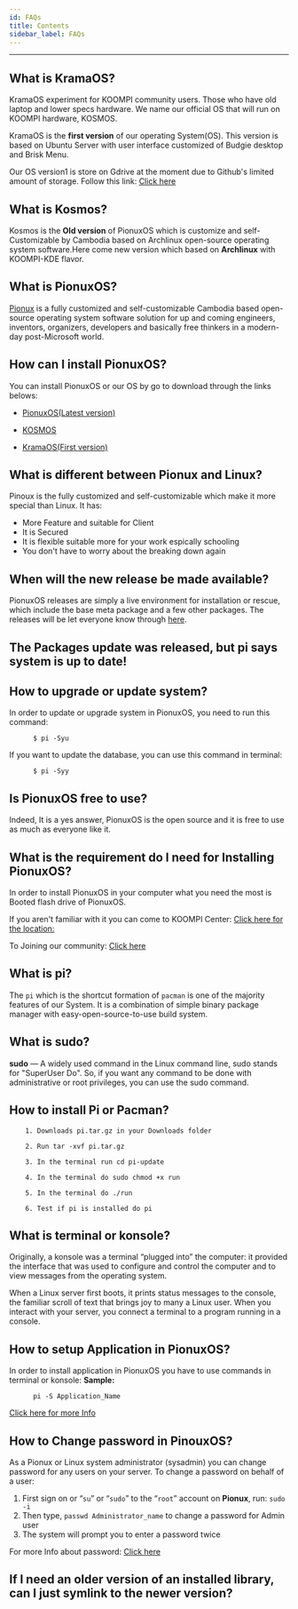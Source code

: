 ```yaml
---
id: FAQs
title: Contents
sidebar_label: FAQs
---
```

---
## What is KramaOS?

KramaOS experiment for KOOMPI community users. Those who have old laptop and lower specs hardware. We name our official OS that will run on KOOMPI hardware, KOSMOS.

KramaOS is the **first version** of our operating System(OS). This version is based on Ubuntu Server with user interface customized of Budgie desktop and Brisk Menu.

Our OS version1 is store on Gdrive at the moment due to Github's limited amount of storage. Follow this link: [Click here](https://tinyurl.com/kramaos-iso.)

## What is Kosmos?

Kosmos is the **Old version** of PionuxOS which is customize and self-Customizable by Cambodia based on Archlinux open-source operating system software.Here come new version which based on **Archlinux** with KOOMPI-KDE flavor.

## What is PionuxOS?

[Pionux](https://pionux.org/) is a fully customized and self-customizable Cambodia based open-source operating system software solution for up and coming engineers, inventors, organizers, developers and basically free thinkers in a modern-day post-Microsoft world.

## How can I install PionuxOS?
You can install PionuxOS or our OS by go to download through the links belows:

- [PionuxOS(Latest version)](https://repo.pionux.org/iso/x86_64/koompi-os-v2.1.3-x86_64.iso)

- [KOSMOS](http://repo.kramaos.org/iso/KOSMOS-V2.0.0-BETA-1.1-2019.03.01-x86_64.iso)

- [KramaOS(First version)](https://tinyurl.com/kramaos-iso)
## What is different between Pionux and Linux?

Pinoux is the fully customized and self-customizable which make it more special than Linux. It has:
- More Feature and suitable for Client
- It is Secured
- It is flexible suitable more for your work espically schooling
- You don't have to worry about the breaking down again

## When will the new release be made available?

PionuxOS releases are simply a live environment for installation or rescue, which include the base meta package and a few other packages. The releases will be let everyone know through [here](../README.md##Resources).

## The Packages update was released, but pi says system is up to date!
## How to upgrade or update system?

In order to update or upgrade system in PionuxOS, you need to run this command:
```
      $ pi -Syu
```
If you want to update the database, you can use this command in terminal:
```
      $ pi -Syy
```

## Is PionuxOS free to use?

Indeed, It is a yes answer, PionuxOS is the open source and it is free to use as much as everyone like it.

## What is the requirement do I need for Installing PionuxOS?
In order to install PionuxOS in your computer what you need the most is Booted flash drive of PionuxOS.

If you aren't familiar with it you can come to KOOMPI Center: [Click here for the location:](https://maps.app.goo.gl/h89TJW8gaZHdEkdQ9) 

To Joining our community: [Click here](https://t.me/koompi)
## What is pi?

The `pi` which is the shortcut formation of `pacman` is one of the majority features of our System. It is a combination of simple binary package manager with easy-open-source-to-use build system.

## What is sudo?

**sudo** — A widely used command in the Linux command line, sudo stands for "SuperUser Do". So, if you want any command to be done with administrative or root privileges, you can use the sudo command.

## How to install Pi or Pacman?

```shell
    1. Downloads pi.tar.gz in your Downloads folder

    2. Run tar -xvf pi.tar.gz

    3. In the terminal run cd pi-update

    4. In the terminal do sudo chmod +x run

    5. In the terminal do ./run

    6. Test if pi is installed do pi
```

## What is terminal or konsole?

Originally, a konsole was a terminal “plugged into” the computer: it provided the interface that was used to configure and control the computer and to view messages from the operating system.

When a Linux server first boots, it prints status messages to the console, the familiar scroll of text that brings joy to many a Linux user. When you interact with your server, you connect a terminal to a program running in a console.


## How to setup Application in PionuxOS?
In order to install application in PionuxOS you have to use commands in terminal or konsole:
**Sample:**
```shell
      pi -S Application_Name
```
[Click here for more Info]()
## How to Change password in PinouxOS?

As a Pionux or Linux system administrator (sysadmin) you can change password for any users on your server. To change a password on behalf of a user:

1. First sign on or “`su`” or “`sudo`” to the “`root`” account on **Pionux**, run: `sudo -i`
1. Then type, `passwd Administrator_name` to change a password for Admin user
1. The system will prompt you to enter a password twice

For more Info about password: [Click here](https://pionux.org/docs/documentation#password-info-in-pionuxos)

## If I need an older version of an installed library, can I just symlink to the newer version?
